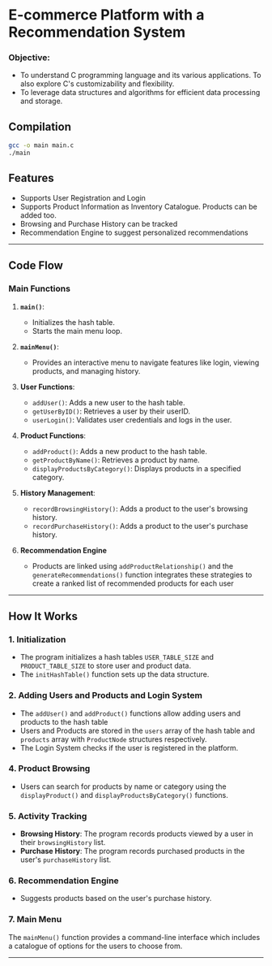 # E-commerce Platform with a Recommendation System

### Objective: 
- To understand C programming language and its various applications. To also explore C's customizability and flexibility.
- To leverage data structures and algorithms for efficient data processing and storage.

## Compilation

```bash
gcc -o main main.c
./main 
```

## Features
- Supports User Registration and Login
- Supports Product Information as Inventory Catalogue. Products can be added too.
- Browsing and Purchase History can be tracked
- Recommendation Engine to suggest personalized recommendations
---

## Code Flow

### Main Functions

1. **`main()`**:
   - Initializes the hash table.
   - Starts the main menu loop.

2. **`mainMenu()`**:
   - Provides an interactive menu to navigate features like login, viewing products, and managing history.

3. **User Functions**:
   - `addUser()`: Adds a new user to the hash table.
   - `getUserByID()`: Retrieves a user by their userID.
   - `userLogin()`: Validates user credentials and logs in the user.

4. **Product Functions**:
   - `addProduct()`: Adds a new product to the hash table.
   - `getProductByName()`: Retrieves a product by name.
   - `displayProductsByCategory()`: Displays products in a specified category.

5. **History Management**:
   - `recordBrowsingHistory()`: Adds a product to the user's browsing history.
   - `recordPurchaseHistory()`: Adds a product to the user's purchase history.

6. **Recommendation Engine**
    - Products are linked using `addProductRelationship()` and the `generateRecommendations()` function integrates these strategies to create a ranked list of recommended products for each user

---

## How It Works

### 1. **Initialization**
- The program initializes a hash tables `USER_TABLE_SIZE` and `PRODUCT_TABLE_SIZE` to store user and product data.
- The `initHashTable()` function sets up the data structure.

### 2. **Adding Users and Products and Login System**
- The `addUser()` and `addProduct()` functions allow adding users and products to the hash table
- Users and Products are stored in the `users` array of the hash table and `products` array with `ProductNode` structures respectively.
- The Login System checks if the user is registered in the platform.

### 4. **Product Browsing**
- Users can search for products by name or category using the `displayProduct()` and `displayProductsByCategory()` functions.

### 5. **Activity Tracking**
- **Browsing History**: The program records products viewed by a user in their `browsingHistory` list.
- **Purchase History**: The program records purchased products in the user's `purchaseHistory` list.

### 6. **Recommendation Engine**
- Suggests products based on the user's purchase history.

### 7. **Main Menu**
The `mainMenu()` function provides a command-line interface which includes a catalogue of options for the users to choose from.

---
